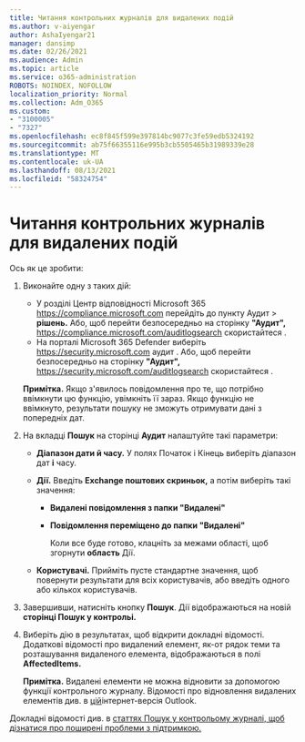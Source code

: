 ```yaml
---
title: Читання контрольних журналів для видалених подій
ms.author: v-aiyengar
author: AshaIyengar21
manager: dansimp
ms.date: 02/26/2021
ms.audience: Admin
ms.topic: article
ms.service: o365-administration
ROBOTS: NOINDEX, NOFOLLOW
localization_priority: Normal
ms.collection: Adm_O365
ms.custom:
- "3100005"
- "7327"
ms.openlocfilehash: ec8f845f599e397814bc9077c3fe59edb5324192
ms.sourcegitcommit: ab75f66355116e995b3cb5505465b31989339e28
ms.translationtype: MT
ms.contentlocale: uk-UA
ms.lasthandoff: 08/13/2021
ms.locfileid: "58324754"
---
```

# <a name="read-the-audit-logs-for-deleted-events"></a>Читання контрольних журналів для видалених подій

Ось як це зробити:

1. Виконайте одну з таких дій:
   - У розділі Центр відповідності Microsoft 365 <https://compliance.microsoft.com> перейдіть до пункту Аудит  \> **рішень.** Або, щоб перейти безпосередньо на сторінку **"Аудит",** <https://compliance.microsoft.com/auditlogsearch> скористайтеся .
   - На порталі Microsoft 365 Defender виберіть <https://security.microsoft.com> аудит .  Або, щоб перейти безпосередньо на сторінку **"Аудит",** <https://security.microsoft.com/auditlogsearch> скористайтеся .

    **Примітка.** Якщо з'явилось повідомлення про те, що потрібно ввімкнути цю функцію, увімкніть її зараз. Якщо функцію не ввімкнуто, результати пошуку не зможуть отримувати дані з попередніх дат.

2. На вкладці **Пошук** на сторінці **Аудит** налаштуйте такі параметри:
   - **Діапазон дати й часу.** У полях  Початок і Кінець виберіть діапазон дат **і** часу.
   - **Дії.** Введіть **Exchange поштових скриньок,** а потім виберіть такі значення:
     - **Видалені повідомлення з папки "Видалені"**
     - **Повідомлення переміщено до папки "Видалені"**

       Коли все буде готово, клацніть за межами області, щоб згорнути **область** Дії.

   - **Користувачі.** Прийміть пусте стандартне значення, щоб повернути результати для всіх користувачів, або введіть одного або кількох користувачів.

3. Завершивши, натисніть кнопку **Пошук**. Дії відображаються на новій **сторінці Пошук у контрольі.**

4. Виберіть дію в результатах, щоб відкрити докладні відомості. Додаткові відомості про видалений елемент, як-от рядок теми та розташування видаленого елемента, відображаються в полі **AffectedItems.**

   **Примітка.** Видалені елементи не можна відновити за допомогою функції контрольного журналу. Відомості про відновлення видалених елементів див. в [цій](https://support.microsoft.com/office/recover-deleted-email-messages-in-outlook-on-the-web-a8ca78ac-4721-4066-95dd-571842e9fb11)інтернет-версія Outlook.

Докладні відомості див. в [статтях Пошук у контрольому журналі, щоб дізнатися про поширені проблеми з підтримкою.](https://docs.microsoft.com/microsoft-365/compliance/auditing-troubleshooting-scenarios)
